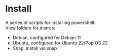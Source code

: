 # Install

A series of scripts for installing powershell. </br> 
View folders for distros: </br>
* Debian, configured for Debian 11 
* Ubuntu, configured for Ubuntu 22/Pop OS 22
* Snap, install via snap

